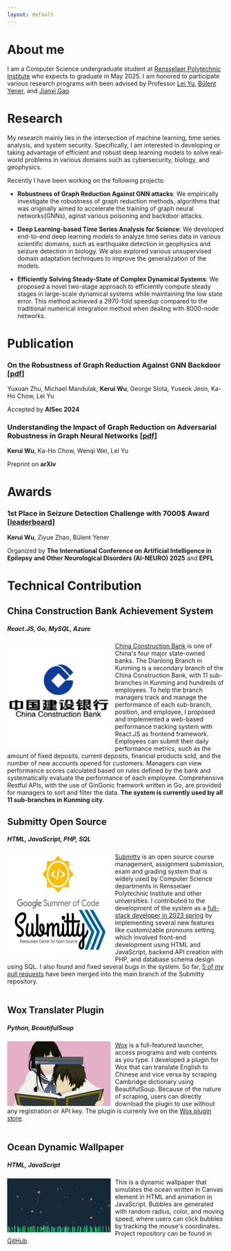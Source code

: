 ```yaml
---
layout: default
---
```


# About me
I am a Computer Science undergraduate student at [Rensselaer Polytechnic Institute](https://www.rpi.edu/) who expects to graduate in May 2025. I am honored to participate various research programs with been advised by Professor [Lei Yu](https://leiyucs.github.io/), [Bülent Yener](https://www.cs.rpi.edu/~yener/), and [Jianxi Gao](https://www.gaojianxi.com/). 

# Research
My research mainly lies in the intersection of machine learning, time series analysis, and system security. Specifically, I am interested in developing or taking advantage of efficient and robust deep learning models to solve real-world problems in various domains such as cybersecurity, biology, and geophysics.

Recently I have been working on the following projects:

* **Robustness of Graph Reduction Against GNN attacks**: We empirically investigate the robustness of graph reduction methods, algorithms that was originally aimed to accelerate the training of graph neural networks(GNNs), aginst various poisoning and backdoor attacks. 


* **Deep Learning-based Time Series Analysis for Science**: We developed end-to-end deep learning models to analyze time series data in various scientific domains, such as earthquake detection in geophysics and seizure detection in biology. We also explored various unsupervised domain adaptation techniques to improve the generalization of the models.

* **Efficiently Solving Steady-State of Complex Dynamical Systems**: We proposed a novel two-stage approach to efficiently compute steady stages in large-scale dynamical systems while maintaining the low state error. This method achieved a 2970-fold speedup compared to the traditional numerical integration method when dealing with 8000-node networks. 

# Publication
### On the Robustness of Graph Reduction Against GNN Backdoor [[pdf](https://arxiv.org/pdf/2407.02431)]

Yuxuan Zhu, Michael Mandulak, **Kerui Wu**, George Slota, Yuseok Jeon, Ka-Ho Chow, Lei Yu

Accepted by **AISec 2024**

### Understanding the Impact of Graph Reduction on Adversarial Robustness in Graph Neural Networks [[pdf](https://arxiv.org/pdf/2412.05883)]

**Kerui Wu**, Ka-Ho Chow, Wenqi Wei, Lei Yu

Preprint on **arXiv**

# Awards
### 1st Place in Seizure Detection Challenge with 7000$ Award [[leaderboard](https://epilepsybenchmarks.com/challenge/)]
**Kerui Wu**, Ziyue Zhao, Bülent Yener

Organized by **The International Conference on Artificial Intelligence in Epilepsy and Other Neurological Disorders (AI-NEURO) 2025** and **EPFL**


# Technical Contribution
## China Construction Bank Achievement System
##### React.JS, Go, MySQL, Azure
<img src="assets/img/ccb.png" style="width:240px;height:240px;margin-right:10px;float:left">[China Construction Bank](https://www.ccb.com/eng/home/index.shtml) is one of China's four major state-owned banks. The Dianlong Branch in Kunming is a secondary branch of the China Construction Bank, with 11 sub-branches in Kunming and hundreds of employees. To help the branch managers track and manage the performance of each sub-branch, position, and employee, I proposed and implemented a web-based performance tracking system with React.JS as frontend framework. Employees can submit their daily performance metrics, such as the amount of fixed deposits, current deposits, financial products sold, and the number of new accounts opened for customers. Managers can view performance scores calculated based on rules defined by the bank and systematically evaluate the performance of each employee. Comprehensive Restful APIs, with the use of GinGonic framwork written in Go, are provided for managers to sort and filter the data. **The system is currently used by all 11 sub-branches in Kunming city.**
<br>

## Submitty Open Source
##### HTML, JavaScript, PHP, SQL
<img src="assets/img/submitty.png" style="width:240px;height:240px;margin-right:10px;float:left">[Submitty](https://submitty.org/index/overview) is an open source course management, assignment submission, exam and grading system that is widely used by Computer Science departments in Rensselaer Polytechnic Institute and other universities. I contributed to the development of the system as a [full-stack developer in 2023 spring](https://submitty.org/index/people) by implementing several new features like customizable pronouns setting, which involved front-end development using HTML and JavaScript, backend API creation with PHP, and database schema design using SQL. I also found and fixed several bugs in the system. So far, [5 of my pull requests](https://github.com/Submitty/Submitty/pulls?q=is:pr+author:keruiwu) have been merged into the main branch of the Submitty repository.
<br>
<br>

## Wox Translater Plugin
##### Python, BeautifulSoup
<img src="assets/img/wox.gif" style="width:240px;height:150px;margin-right:10px;float:left">[Wox](http://www.wox.one/) is a full-featured launcher, access programs and web contents as you type. I developed a plugin for Wox that can translate English to Chinese and vice versa by scraping Cambridge dictionary using BeautifulSoup. Because of the nature of scraping, users can directly download the plugin to use without any registration or API key. The plugin is currenly live on the [Wox plugin store](http://www.wox.one/plugin/409).
<br>
<br>

## Ocean Dynamic Wallpaper
##### HTML, JavaScript
<img src="assets/img/ocean.gif" style="width:240px;height:125px;margin-right:10px;float:left">This is a dynamic wallpaper that simulates the ocean written in Canvas element in HTML and animation in JavaScript. Bubbles are generated with random radius, color, and moving speed, where users can click bubbles by tracking the mouse's coordinates. Project repository can be found in [GitHub](https://github.com/keruiwu/Ocean_Dynamic_Wallpaper). 